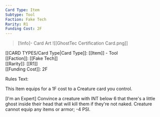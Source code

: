 ```yaml
---
Card Type: Item
Subtype: Tool
Faction: Fake Tech
Rarity: R1
Funding Cost: 2F
---
```

> [!info]- Card Art
> ![[GhostTec Certification Card.png]]

[[CARD TYPES/Card Type|Card Type]]: [[Item]] - Tool  
[[Faction]]: [[Fake Tech]]  
[[Rarity]]: [[R1]]  
[[Funding Cost]]: 2F  

Rules Text:  

This Item equips for a 1F cost to a Creature card you control.  

[I'm an Expert] Convince a creature with INT below 6 that there's a little ghost inside their head that will kill them if they're not naked.
Creature cannot equip any items or armor;
-4 PSI.  